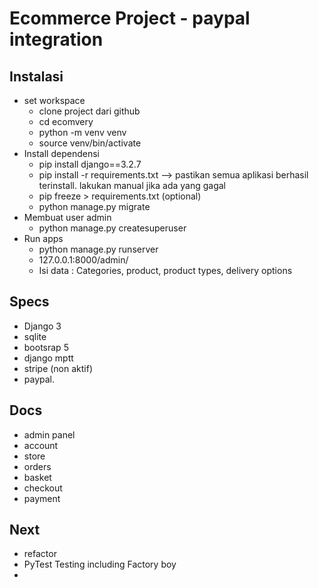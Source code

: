 # Ecommerce Project - paypal integration

## Instalasi
- set workspace
    - clone project dari github
    - cd ecomvery
    - python -m venv venv
    - source venv/bin/activate
- Install dependensi
    - pip install django==3.2.7
    - pip install -r requirements.txt --> pastikan semua aplikasi berhasil terinstall. lakukan manual jika ada yang gagal
    - pip freeze > requirements.txt (optional)
    - python manage.py migrate
- Membuat user admin
    - python manage.py createsuperuser
- Run apps
    - python manage.py runserver
    - 127.0.0.1:8000/admin/
    - Isi data : Categories, product, product types, delivery options

## Specs
- Django 3
- sqlite
- bootsrap 5
- django mptt
- stripe (non aktif)
- paypal.

## Docs
- admin panel
- account
- store
- orders
- basket
- checkout
- payment

## Next
- refactor
- PyTest Testing including Factory boy
-

